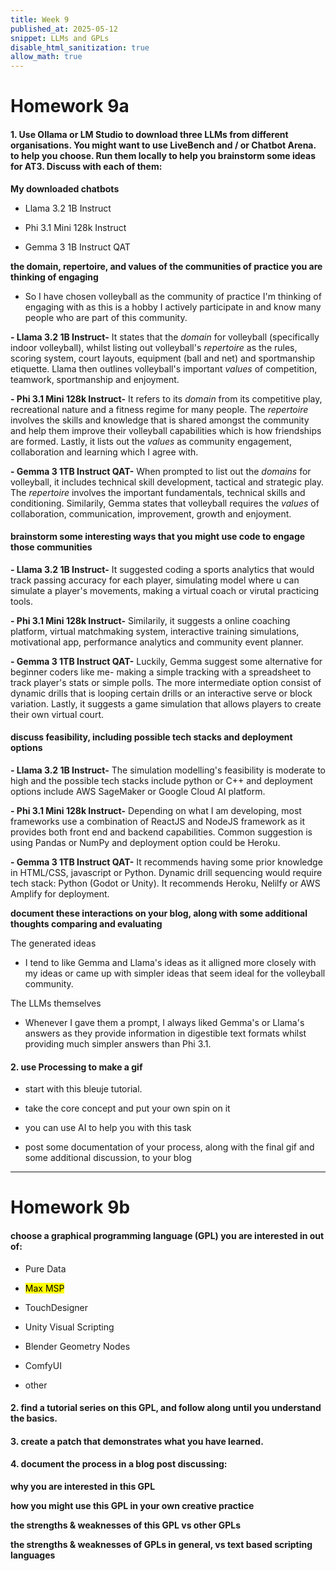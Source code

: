 ```yaml
---
title: Week 9
published_at: 2025-05-12
snippet: LLMs and GPLs
disable_html_sanitization: true
allow_math: true
---
```

# Homework 9a

#### 1. Use Ollama or LM Studio to download three LLMs from different organisations.  You might want to use LiveBench and / or Chatbot Arena. to help you choose. Run them locally to help you brainstorm some ideas for AT3.  Discuss with each of them:

**My downloaded chatbots**

- Llama 3.2 1B Instruct

- Phi 3.1 Mini 128k Instruct

- Gemma 3 1B Instruct QAT

**the domain, repertoire, and values of the communities of practice you are thinking of engaging**

- So I have chosen volleyball as the community of practice I'm thinking of engaging with as this is a hobby I actively participate in and know many people who are part of this community. 

**- Llama 3.2 1B Instruct-** It states that the *domain* for volleyball (specifically indoor volleyball), whilst listing out volleyball's *repertoire* as the rules, scoring system, court layouts, equipment (ball and net) and sportmanship etiquette. Llama then outlines volleyball's important *values* of competition, teamwork, sportmanship and enjoyment.

**- Phi 3.1 Mini 128k Instruct-** It refers to its *domain* from its competitive play, recreational nature and a fitness regime for many people. The *repertoire* involves the skills and knowledge that is shared amongst the community and help them improve their volleyball capabilities which is how friendships are formed. Lastly, it lists out the *values* as community engagement, collaboration and learning which I agree with. 

**- Gemma 3 1TB Instruct QAT-**  When prompted to list out the *domains* for volleyball, it includes technical skill development, tactical and strategic play. The *repertoire* involves the important fundamentals, technical skills and conditioning. Similarily, Gemma states that volleyball requires the *values* of collaboration, communication, improvement, growth and enjoyment.  

#### **brainstorm some interesting ways that you might use code to engage those communities**

**- Llama 3.2 1B Instruct-** It suggested coding a sports analytics that would track passing accuracy for each player, simulating model where u can simulate a player's movements, making a virtual coach or virutal practicing tools. 

**- Phi 3.1 Mini 128k Instruct-** Similarily, it suggests a online coaching platform, virtual matchmaking system, interactive training simulations, motivational app, performance analytics and community event planner.

**- Gemma 3 1TB Instruct QAT-** Luckily, Gemma suggest some alternative for beginner coders like me- making a simple tracking with a spreadsheet to track player's stats or simple polls. The more intermediate option consist of dynamic drills that is looping certain drills or an interactive serve or block variation. Lastly, it suggests a game simulation that allows players to create their own virtual court. 

#### **discuss feasibility, including possible tech stacks and deployment options**

**- Llama 3.2 1B Instruct-** The simulation modelling's feasibility is moderate to high and the possible tech stacks include python or C++ and deployment options include AWS SageMaker or Google Cloud AI platform.

**- Phi 3.1 Mini 128k Instruct-** Depending on what I am developing, most frameworks use a combination of ReactJS and NodeJS framework as it provides both front end and backend capabilities. Common suggestion is using Pandas or NumPy and deployment option could be Heroku.

**- Gemma 3 1TB Instruct QAT-** It recommends having some prior knowledge in HTML/CSS, javascript or Python. Dynamic drill sequencing would require tech stack: Python (Godot or Unity). It recommends Heroku, Nelilfy or AWS Amplify for deployment.


**document these interactions on your blog, along with some additional thoughts comparing and evaluating**

The generated ideas

- I tend to like Gemma and Llama's ideas as it alligned more closely with my ideas or came up with simpler ideas that seem ideal for the volleyball community.


The LLMs themselves

- Whenever I gave them a prompt, I always liked Gemma's or Llama's answers as they provide information in digestible text formats whilst providing much simpler answers than Phi 3.1.


#### 2. use Processing to make a gif

- start with this bleuje tutorial.

- take the core concept and put your own spin on it

- you can use AI to help you with this task

- post some documentation of your process, along with the final gif and some additional discussion, to your blog


---
# Homework 9b

#### choose a graphical programming language (GPL) you are interested in out of:

- Pure Data

 - <mark>Max MSP </mark>

- TouchDesigner

- Unity Visual Scripting

- Blender Geometry Nodes

- ComfyUI

- other


#### 2. find a tutorial series on this GPL, and follow along until you understand the basics.


#### 3. create a patch that demonstrates what you have learned.

#### 4. document the process in a blog post discussing:

**why you are interested in this GPL**


**how you might use this GPL in your own creative practice**


**the strengths & weaknesses of this GPL vs other GPLs**


**the strengths & weaknesses of GPLs in general, vs text based scripting languages**